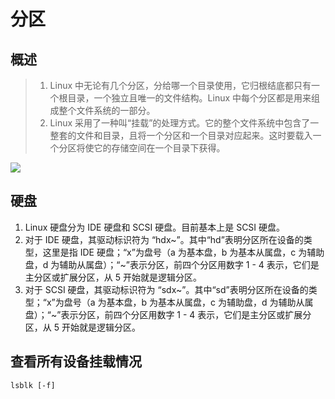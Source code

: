 # 分区
## 概述
> 1. Linux 中无论有几个分区，分给哪一个目录使用，它归根结底都只有一个根目录，一个独立且唯一的文件结构。Linux 中每个分区都是用来组成整个文件系统的一部分。
> 2. Linux 采用了一种叫“挂载”的处理方式。它的整个文件系统中包含了一整套的文件和目录，且将一个分区和一个目录对应起来。这时要载入一个分区将使它的存储空间在一个目录下获得。

![](?.png)

## 硬盘
1. Linux 硬盘分为 IDE 硬盘和 SCSI 硬盘。目前基本上是 SCSI 硬盘。
2. 对于 IDE 硬盘，其驱动标识符为 “hdx~”。其中“hd”表明分区所在设备的类型，这里是指 IDE 硬盘；“x”为盘号（a 为基本盘，b 为基本从属盘，c 为辅助盘，d 为辅助从属盘）；“~”表示分区，前四个分区用数字 1 - 4 表示，它们是主分区或扩展分区，从 5 开始就是逻辑分区。
3. 对于 SCSI 硬盘，其驱动标识符为 “sdx~”。其中“sd”表明分区所在设备的类型；“x”为盘号（a 为基本盘，b 为基本从属盘，c 为辅助盘，d 为辅助从属盘）；“~”表示分区，前四个分区用数字 1 - 4 表示，它们是主分区或扩展分区，从 5 开始就是逻辑分区。

## 查看所有设备挂载情况
~~~
lsblk [-f]
~~~


